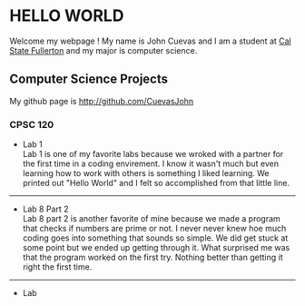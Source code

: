 # HELLO WORLD

Welcome my webpage ! My name is John Cuevas and I am a student at [Cal State Fullerton](http://www.fulerton.edu/) and my major is computer science.

## Computer Science Projects

My github page is http://github.com/CuevasJohn

### CPSC 120

* Lab 1  
       Lab 1 is one of my favorite labs because we wroked with a partner for the first time in a coding envirement. I know it wasn't much 
but even learning how to work with others is something I liked learning. We printed out "Hello World" and I felt so accomplished 
from that little line.  

---  

* Lab 8 Part 2  
        Lab 8 part 2 is another favorite of mine because we made a program that checks if numbers are prime or not. I never never knew hoe much coding goes into something that sounds so simple. We did get stuck at some point but we ended up getting through it. What surprised me was that the program worked on the first try. Nothing better than getting it right the first time.  
   
---  

* Lab 

    

